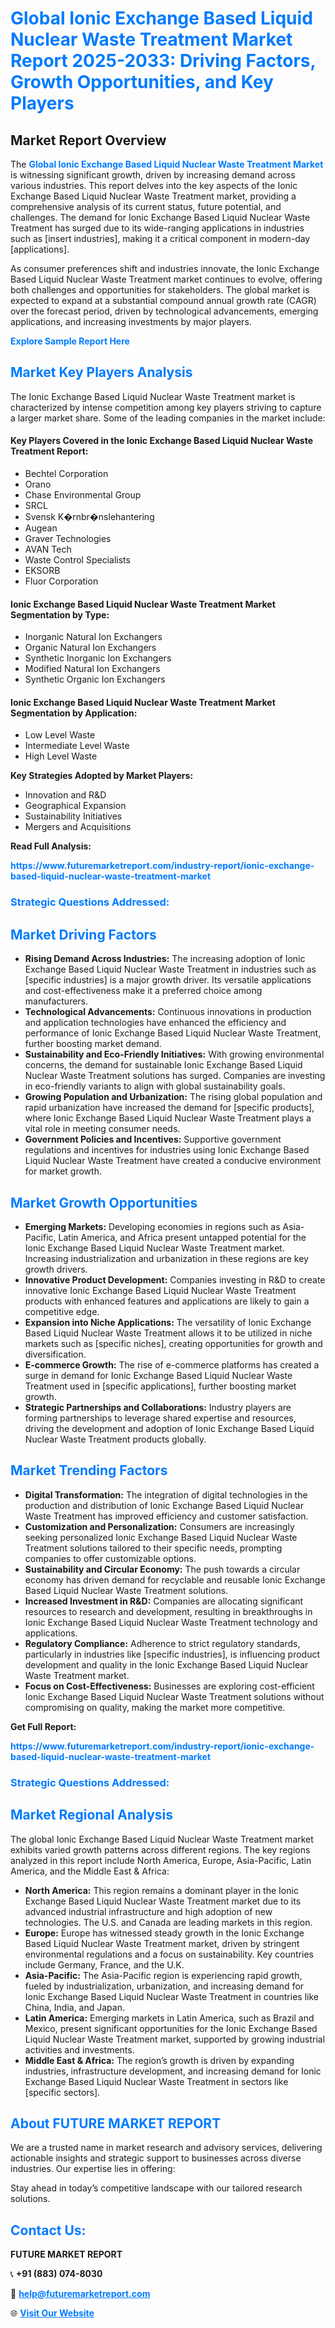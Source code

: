 <h1 style="color: #007BFF;">Global Ionic Exchange Based Liquid Nuclear Waste Treatment Market Report 2025-2033: Driving Factors, Growth Opportunities, and Key Players</h1>

<section id="overview">
<h2>Market Report Overview</h2>
<p>The <a href="https://www.futuremarketreport.com/industry-report/ionic-exchange-based-liquid-nuclear-waste-treatment-market" style="color: #007BFF; text-decoration: none;"><strong>Global Ionic Exchange Based Liquid Nuclear Waste Treatment Market</strong></a> is witnessing significant growth, driven by increasing demand across various industries. This report delves into the key aspects of the Ionic Exchange Based Liquid Nuclear Waste Treatment market, providing a comprehensive analysis of its current status, future potential, and challenges. The demand for Ionic Exchange Based Liquid Nuclear Waste Treatment has surged due to its wide-ranging applications in industries such as [insert industries], making it a critical component in modern-day [applications].</p>
<p>As consumer preferences shift and industries innovate, the Ionic Exchange Based Liquid Nuclear Waste Treatment market continues to evolve, offering both challenges and opportunities for stakeholders. The global market is expected to expand at a substantial compound annual growth rate (CAGR) over the forecast period, driven by technological advancements, emerging applications, and increasing investments by major players.</p>
</section>

<section id="overview">
<p><a href="https://www.futuremarketreport.com/request-sample/reportId=58372" style="color: #007BFF; text-decoration: none;"><strong>Explore Sample Report Here</strong></a></p>
</section>

<section id="key-players">
<h2 style="color: #007BFF;">Market Key Players Analysis</h2>
<p>The Ionic Exchange Based Liquid Nuclear Waste Treatment market is characterized by intense competition among key players striving to capture a larger market share. Some of the leading companies in the market include:</p>
<h4>Key Players Covered in the Ionic Exchange Based Liquid Nuclear Waste Treatment Report:</h4>
<ul><li>Bechtel Corporation</li><li>Orano</li><li>Chase Environmental Group</li><li>SRCL</li><li>Svensk K�rnbr�nslehantering</li><li>Augean</li><li>Graver Technologies</li><li>AVAN Tech</li><li>Waste Control Specialists</li><li>EKSORB</li><li>Fluor Corporation</li></ul>
<h4>Ionic Exchange Based Liquid Nuclear Waste Treatment Market Segmentation by Type:</h4>
<ul><li>Inorganic Natural Ion Exchangers</li><li>Organic Natural Ion Exchangers</li><li>Synthetic Inorganic Ion Exchangers</li><li>Modified Natural Ion Exchangers</li><li>Synthetic Organic Ion Exchangers</li></ul>

<h4>Ionic Exchange Based Liquid Nuclear Waste Treatment Market Segmentation by Application:</h4>
<ul><li>Low Level Waste</li><li>Intermediate Level Waste</li><li>High Level Waste</li></ul>
<p><strong>Key Strategies Adopted by Market Players:</strong></p>
<ul>
<li>Innovation and R&D</li>
<li>Geographical Expansion</li>
<li>Sustainability Initiatives</li>
<li>Mergers and Acquisitions</li>
</ul>
</section>

<section>
<p><strong>Read Full Analysis: </strong></p><a href="https://www.futuremarketreport.com/industry-report/ionic-exchange-based-liquid-nuclear-waste-treatment-market" style="color: #007BFF; text-decoration: none;"><strong>https://www.futuremarketreport.com/industry-report/ionic-exchange-based-liquid-nuclear-waste-treatment-market</strong></a>
<h3 style="color: #007BFF;">Strategic Questions Addressed:</h3>
</section>

<section id="driving-factors">
<h2 style="color: #007BFF;">Market Driving Factors</h2>
<ul>
<li><strong>Rising Demand Across Industries:</strong> The increasing adoption of Ionic Exchange Based Liquid Nuclear Waste Treatment in industries such as [specific industries] is a major growth driver. Its versatile applications and cost-effectiveness make it a preferred choice among manufacturers.</li>
<li><strong>Technological Advancements:</strong> Continuous innovations in production and application technologies have enhanced the efficiency and performance of Ionic Exchange Based Liquid Nuclear Waste Treatment, further boosting market demand.</li>
<li><strong>Sustainability and Eco-Friendly Initiatives:</strong> With growing environmental concerns, the demand for sustainable Ionic Exchange Based Liquid Nuclear Waste Treatment solutions has surged. Companies are investing in eco-friendly variants to align with global sustainability goals.</li>
<li><strong>Growing Population and Urbanization:</strong> The rising global population and rapid urbanization have increased the demand for [specific products], where Ionic Exchange Based Liquid Nuclear Waste Treatment plays a vital role in meeting consumer needs.</li>
<li><strong>Government Policies and Incentives:</strong> Supportive government regulations and incentives for industries using Ionic Exchange Based Liquid Nuclear Waste Treatment have created a conducive environment for market growth.</li>
</ul>
</section>

<section id="growth-opportunities">
<h2 style="color: #007BFF;">Market Growth Opportunities</h2>
<ul>
<li><strong>Emerging Markets:</strong> Developing economies in regions such as Asia-Pacific, Latin America, and Africa present untapped potential for the Ionic Exchange Based Liquid Nuclear Waste Treatment market. Increasing industrialization and urbanization in these regions are key growth drivers.</li>
<li><strong>Innovative Product Development:</strong> Companies investing in R&D to create innovative Ionic Exchange Based Liquid Nuclear Waste Treatment products with enhanced features and applications are likely to gain a competitive edge.</li>
<li><strong>Expansion into Niche Applications:</strong> The versatility of Ionic Exchange Based Liquid Nuclear Waste Treatment allows it to be utilized in niche markets such as [specific niches], creating opportunities for growth and diversification.</li>
<li><strong>E-commerce Growth:</strong> The rise of e-commerce platforms has created a surge in demand for Ionic Exchange Based Liquid Nuclear Waste Treatment used in [specific applications], further boosting market growth.</li>
<li><strong>Strategic Partnerships and Collaborations:</strong> Industry players are forming partnerships to leverage shared expertise and resources, driving the development and adoption of Ionic Exchange Based Liquid Nuclear Waste Treatment products globally.</li>
</ul>
</section>

<section id="trending-factors">
<h2 style="color: #007BFF;">Market Trending Factors</h2>
<ul>
<li><strong>Digital Transformation:</strong> The integration of digital technologies in the production and distribution of Ionic Exchange Based Liquid Nuclear Waste Treatment has improved efficiency and customer satisfaction.</li>
<li><strong>Customization and Personalization:</strong> Consumers are increasingly seeking personalized Ionic Exchange Based Liquid Nuclear Waste Treatment solutions tailored to their specific needs, prompting companies to offer customizable options.</li>
<li><strong>Sustainability and Circular Economy:</strong> The push towards a circular economy has driven demand for recyclable and reusable Ionic Exchange Based Liquid Nuclear Waste Treatment solutions.</li>
<li><strong>Increased Investment in R&D:</strong> Companies are allocating significant resources to research and development, resulting in breakthroughs in Ionic Exchange Based Liquid Nuclear Waste Treatment technology and applications.</li>
<li><strong>Regulatory Compliance:</strong> Adherence to strict regulatory standards, particularly in industries like [specific industries], is influencing product development and quality in the Ionic Exchange Based Liquid Nuclear Waste Treatment market.</li>
<li><strong>Focus on Cost-Effectiveness:</strong> Businesses are exploring cost-efficient Ionic Exchange Based Liquid Nuclear Waste Treatment solutions without compromising on quality, making the market more competitive.</li>
</ul>
</section>

<section>
<p><strong>Get Full Report: </strong></p><a href="https://www.futuremarketreport.com/industry-report/ionic-exchange-based-liquid-nuclear-waste-treatment-market" style="color: #007BFF; text-decoration: none;"><strong>https://www.futuremarketreport.com/industry-report/ionic-exchange-based-liquid-nuclear-waste-treatment-market</strong></a>
<h3 style="color: #007BFF;">Strategic Questions Addressed:</h3>
</section>


<section id="regional-analysis">
<h2 style="color: #007BFF;">Market Regional Analysis</h2>
<p>The global Ionic Exchange Based Liquid Nuclear Waste Treatment market exhibits varied growth patterns across different regions. The key regions analyzed in this report include North America, Europe, Asia-Pacific, Latin America, and the Middle East & Africa:</p>
<ul>
<li><strong>North America:</strong> This region remains a dominant player in the Ionic Exchange Based Liquid Nuclear Waste Treatment market due to its advanced industrial infrastructure and high adoption of new technologies. The U.S. and Canada are leading markets in this region.</li>
<li><strong>Europe:</strong> Europe has witnessed steady growth in the Ionic Exchange Based Liquid Nuclear Waste Treatment market, driven by stringent environmental regulations and a focus on sustainability. Key countries include Germany, France, and the U.K.</li>
<li><strong>Asia-Pacific:</strong> The Asia-Pacific region is experiencing rapid growth, fueled by industrialization, urbanization, and increasing demand for Ionic Exchange Based Liquid Nuclear Waste Treatment in countries like China, India, and Japan.</li>
<li><strong>Latin America:</strong> Emerging markets in Latin America, such as Brazil and Mexico, present significant opportunities for the Ionic Exchange Based Liquid Nuclear Waste Treatment market, supported by growing industrial activities and investments.</li>
<li><strong>Middle East & Africa:</strong> The region’s growth is driven by expanding industries, infrastructure development, and increasing demand for Ionic Exchange Based Liquid Nuclear Waste Treatment in sectors like [specific sectors].</li>
</ul>
</section>

<footer>
<h2 style="color: #007BFF;">About FUTURE MARKET REPORT</h2>
<p>We are a trusted name in market research and advisory services, delivering actionable insights and strategic support to businesses across diverse industries. Our expertise lies in offering:</p>

<p>Stay ahead in today’s competitive landscape with our tailored research solutions.</p>

<h2 style="color: #007BFF;">Contact Us:</h2>
<p><strong>FUTURE MARKET REPORT</strong></p>
<p>📞 <strong>+91 (883) 074-8030</strong></p>
<p>📧 <strong><a href="mailto:help@futuremarketreport.com" style="color: #007BFF;">help@futuremarketreport.com</a></strong></p>
<p>🌐 <strong><a href="https://www.futuremarketreport.com/" style="color: #007BFF;">Visit Our Website</a></strong></p>
</footer>